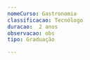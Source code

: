 ```yaml
---
nomeCurso: Gastronomia 
classificacao: Tecnólogo 
duracao:  2 anos 
observacao: obs
tipo: Graduação 

---
```


